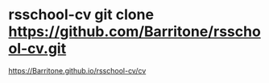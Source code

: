 # rsschool-cv git clone https://github.com/Barritone/rsschool-cv.git
https://Barritone.github.io/rsschool-cv/cv

